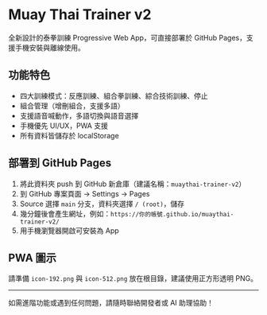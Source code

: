 # Muay Thai Trainer v2

全新設計的泰拳訓練 Progressive Web App，可直接部署於 GitHub Pages，支援手機安裝與離線使用。

## 功能特色
- 四大訓練模式：反應訓練、組合拳訓練、綜合技術訓練、停止
- 組合管理（增刪組合，支援多語）
- 支援語音喊動作，多語切換與語音選擇
- 手機優先 UI/UX，PWA 支援
- 所有資料皆儲存於 localStorage

## 部署到 GitHub Pages
1. 將此資料夾 push 到 GitHub 新倉庫（建議名稱：`muaythai-trainer-v2`）
2. 到 GitHub 專案頁面 → Settings → Pages
3. Source 選擇 `main` 分支，資料夾選擇 `/ (root)`，儲存
4. 幾分鐘後會產生網址，例如：`https://你的帳號.github.io/muaythai-trainer-v2/`
5. 用手機瀏覽器開啟可安裝為 App

## PWA 圖示
請準備 `icon-192.png` 與 `icon-512.png` 放在根目錄，建議使用正方形透明 PNG。

---

如需進階功能或遇到任何問題，請隨時聯絡開發者或 AI 助理協助！
